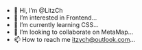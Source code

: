 - 👋 Hi, I’m @LitzCh
- 👀 I’m interested in Frontend...
- 🌱 I’m currently learning CSS...
- 💞️ I’m looking to collaborate on MetaMap...
- 📫 How to reach me itzych@outlook.com...

<!---
LitzCh/LitzCh is a ✨ special ✨ repository because its `README.md` (this file) appears on your GitHub profile.
You can click the Preview link to take a look at your changes.
--->
